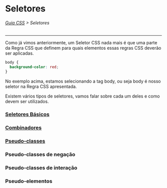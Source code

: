 # Seletores
###### [Guia CSS](https://github.com/theleoad/guiaCSS/blob/master/README.md) > Seletores
---

Como já vimos anteriormente, um Seletor CSS nada mais é que uma parte da Regra CSS que definem para quais elementos essas regras CSS deverão ser aplicadas.

```css
body {
  background-color: red;
}
```
No exemplo acima, estamos selecionando a tag body, ou seja body é nosso seletor na Regra CSS apresentada.

Existem vários tipos de seletores, vamos falar sobre cada um deles e como devem ser utilizados.
 
### [Seletores Básicos](https://github.com/theleoad/guiaCSS/blob/master/seletores-basicos.md)
### [Combinadores](https://github.com/theleoad/guiaCSS/blob/master/combinadores.md)
### [Pseudo-classes](https://github.com/theleoad/guiaCSS/blob/master/pseudo-classes.md)
### Pseudo-classes de negação
### Pseudo-classes de interação
### Pseudo-elementos
